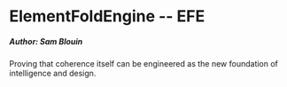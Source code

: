 # ElementFoldEngine -- EFE
##### Author: Sam Blouin

Proving that coherence itself can be engineered as the new foundation of intelligence and design.
